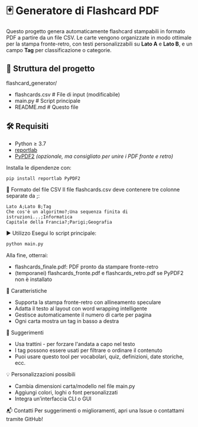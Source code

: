 # 🃏 Generatore di Flashcard PDF
Questo progetto genera automaticamente flashcard stampabili in formato PDF a partire da un file CSV. Le carte vengono organizzate in modo ottimale per la stampa fronte-retro, con testi personalizzabili su **Lato A** e **Lato B**, e un campo **Tag** per classificazione o categorie.

## 📂 Struttura del progetto
flashcard_generator/
- flashcards.csv # File di input (modificabile)
- main.py # Script principale
- README.md # Questo file

## 🛠 Requisiti
- Python ≥ 3.7
- [reportlab](https://pypi.org/project/reportlab/)
- [PyPDF2](https://pypi.org/project/PyPDF2/) *(opzionale, ma consigliato per unire i PDF fronte e retro)*

Installa le dipendenze con:
```bash
pip install reportlab PyPDF2
```

📄 Formato del file CSV
Il file flashcards.csv deve contenere tre colonne separate da ;:
```csv
Lato A;Lato B;Tag
Che cos'è un algoritmo?;Una sequenza finita di istruzioni...;Informatica
Capitale della Francia?;Parigi;Geografia
```

▶️ Utilizzo
Esegui lo script principale:

```bash
python main.py
```

Alla fine, otterrai:
- flashcards_finale.pdf: PDF pronto da stampare fronte-retro
- (temporanei) flashcards_fronte.pdf e flashcards_retro.pdf se PyPDF2 non è installato

🎯 Caratteristiche
- Supporta la stampa fronte-retro con allineamento speculare
- Adatta il testo al layout con word wrapping intelligente
- Gestisce automaticamente il numero di carte per pagina
- Ogni carta mostra un tag in basso a destra

📌 Suggerimenti
- Usa trattini - per forzare l'andata a capo nel testo
- I tag possono essere usati per filtrare o ordinare il contenuto
- Puoi usare questo tool per vocabolari, quiz, definizioni, date storiche, ecc.

💡 Personalizzazioni possibili
- Cambia dimensioni carta/modello nel file main.py
- Aggiungi colori, loghi o font personalizzati
- Integra un’interfaccia CLI o GUI

📬 Contatti
Per suggerimenti o miglioramenti, apri una Issue o contattami tramite GitHub!
